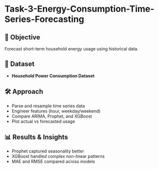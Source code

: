 # Task-3-Energy-Consumption-Time-Series-Forecasting


## 🎯 Objective
Forecast short-term household energy usage using historical data.

## 📂 Dataset
- **Household Power Consumption Dataset**

## 🛠️ Approach
- Parse and resample time series data
- Engineer features (hour, weekday/weekend)
- Compare ARIMA, Prophet, and XGBoost
- Plot actual vs forecasted usage

## 📊 Results & Insights
- Prophet captured seasonality better
- XGBoost handled complex non-linear patterns
- MAE and RMSE compared across models
